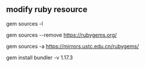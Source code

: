 ## modify ruby resource
gem sources -l

gem sources --remove https://rubygems.org/

gem sources -a https://mirrors.ustc.edu.cn/rubygems/

gem install bundler -v 1.17.3
